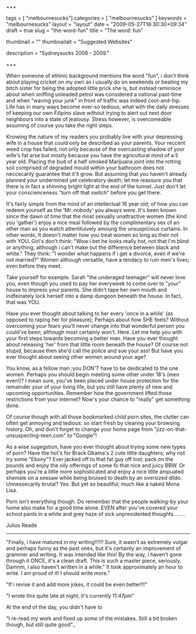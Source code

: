 
+++

tags = [ "melbournesucks"]
categories = [ "melbournesucks" ]
keywords = "melbournesucks"
layout = "layout"
date = "2009-05-27T16:30:30+09:34"
draft = true
slug = "the-word-fun"
title = "The word: fun"

thumbnail = ""
thumbnailalt = "Suggested Websites"

description = "Sydneysucks 2008 - 2009."

+++

When someone of ethinic background mentions the word "fun", i don't think about playing cricket on my own as i usually do on weekends or beating my bitch sister for being the adopted little prick she is, but instead reminisce about when sniffing unleaded petrol was considered a national past-time and when "waving your junk" in front of traffic was indeed cool-and-hip. Life has in many ways become ever-so tedious; what with the daily stresses of keeping our own Filipino slave without trying to alert out next door neighbours into a state of jealousy. Stress however, is overcomeable assuming of course you take the right steps. 

Knowing the nature of my readers you probably live with your depressing wife in a house that could only be described as your parents. Your reccent weed crop has failed, not only because of the overcasting shadow of your wife's fat arse but mostly because you have the agricultural mind of a 5 year old. Placing the bud of a half smoked Marijuana joint into the rotting soil comprised of degraded mould within your bathroom does not neccecarily guarantee that it'll grow. But assuming that you haven't already planned your undermined yet celebratory death; let me reassure you that there is in fact a shinning bright light at the end of the tunnel. Just don't let your conscienceness "turn off that switch" before you get there.

It's fairly simple from the mind of an intellectual 16 year old; of how you can redeem yourself as the 'Mr. nobody' you always were. It's been known since the dawn of time that the most sexually unattractive women (the kind you 'gather') enjoy a nice meal followed by the complimentary sex of an other man as you watch attentituively amoung the unsuspicious curtains. In other words, It doesn't matter how you treat women so long as their not with YOU. Girl's don't think: "Wow i bet he looks really hot, not that I'm blind or anything, although i can't make out the difference between black and white." They think: "I wonder what happens if i get a divorce, even if we're not married?" Women although versatile, have a tendacy to ruin men's lives; even before they meet. 

Take yourself for example. Sarah "the underaged teenager" will never love you, even though you used to pay her everyweek to come over to "your" house to impress your parents. She didn't tape her own mouth and indfeinately lock herself into a damp dungeon beneath the house. In fact, that was YOU. 

Have you ever thought about talking to her every 'once in a while' (as opposed to raping her for pleasure); Perhaps about how SHE feels? Without overcoming your fears you'll never change into that wonderful person you could've been; although most certainly won't. Here. Let me help you with your first steps towards becoming a better man. Have you ever thought about releasing 'her' from that little room beneath the house? Of course not stupid, because then she'd call the police and sue your ass! But have you ever thought about seeing other women around your age?

You know, as a fellow man ;you DON'T have to be deidicated to the one women. Perhaps you should begin meeting some other under 18's (men even!)? I mean sure, you've been placed under house protection for the remainder your of your living life, but you still have plenty of new and upcoming opportunities. Remember how the government lifted those restrictions from your internet? Now's your chance to "really" get something done. 

Of course though with all those bookmarked child porn sites, the clutter can often get annoying and tedious: so start fresh by clearing your browsing history. Oh, and don't forget to change your home page from "jizz-on-that-unsuspecting-teen.com" to "Google"!

As a wise sugegstion, have you ever thought about trying some new types of porn? Have the hot's for Brack Obama's 2 cute little daughters; why not try some "Ebony"? Ever jacked off to that fat guy off lost; pack on the pounds and enjoy the oily offerings of some fo that nice and juicy BBW. Or perhaps you're a little more sophisticated and enjoy a nice little ampuated shemale on a seesaw while being bruised to death by an oversized dildo. Unnessecarily brutal? Yes. But yet so beautiful; much like a naked Mona Lisa.

Porn isn't everything though. Do remember that the people walking-by your home also make for a good time alone. EVEN after you've covered your school pants in a white and grey haze of sick unpresidented thoughts........

Julius Reade
_______________________________________________________________________

"Finally, i have matured in my writing!!!!!! Sure, it wasn't as extremely vulgar and perhaps funny as the past ones, but it's certainly an improvement of grammer and writing. It was intended like this! By the way, i haven't gone through it ONCE, it's a clean draft. This is such a master piece, seriously. Damnm, i also haven't written in a while." It took approximately an hour to write. I am proud of it! I should write more."

"If i revise it and add more jokes, it could be even better!!!" 

"I wrote this quite late at night, it's currently 11:47pm"

At the end of the day, you didn't have to



"I re-read my work and fixed up some of the mistakes. Still a bit broken though, but still quite good"., 